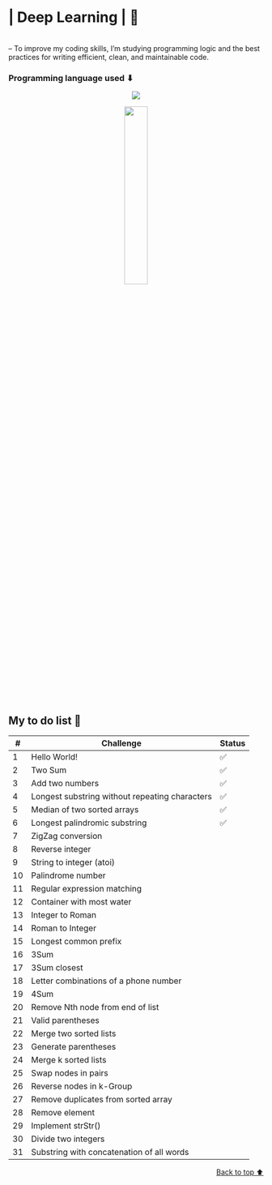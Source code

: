 # | Deep Learning | 👾

<br>
– To improve my coding skills, I’m studying programming logic and the best practices for writing efficient, clean, and maintainable code.
<br>

### Programming language used ⬇
<p align="center"> 
  <img  src="https://skillicons.dev/icons?i=python" /> 
</p>
<p align="center">
    <img src="https://www.icegif.com/wp-content/uploads/2023/05/icegif-567.gif" width="30%">
</p>

## My to do list 💾
<div style="text-align: center">

|  #  | Challenge                        | Status |
|----|---------------------------------|--------|
|  1  | Hello World!                     |    ✅   |
|  2  | Two Sum                   |    ✅   |
|  3  | Add two numbers             |   ✅   |
|  4  | Longest substring without repeating characters    |   ✅    |
|  5  | Median of two sorted arrays         |   ✅    |
|  6  | Longest palindromic substring          |    ✅    |
|  7  | ZigZag conversion                |        |
|  8  | Reverse integer        |        |
|  9  | String to integer (atoi)                  |        |
| 10 | 	Palindrome number      |        |
| 11 | 	Regular expression matching                    |        |
| 12 | 	Container with most water              |        |
| 13 | 	Integer to Roman                  |        |
| 14 | 	Roman to Integer                        |        |
| 15 | 	Longest common prefix                   |        |
| 16 | 	3Sum                            |        |
| 17 | 	3Sum closest            |        |
| 18 | 	Letter combinations of a phone number                |        |
| 19 |  4Sum                    |        |
| 20 | 	Remove Nth node from end of list         |        |
| 21 | 	Valid parentheses                         |        |
| 22 | 	Merge two sorted lists                           |        |
| 23 | 	Generate parentheses               |        |
| 24 | 	Merge k sorted lists                      |        |
| 25 | 	Swap nodes in pairs                   |        |
| 26 | 	Reverse nodes in k-Group                  |        |
| 27 | 	Remove duplicates from sorted array |  |
| 28 | 	Remove element            |        |
| 29 | 	Implement strStr()                 |        |
| 30 | 	Divide two integers               |        |
| 31 | 	Substring with concatenation of all words               |        |

<p align="right" dir="auto">
<a href="#top">Back to top ⬆</a>
</p>

</div>
